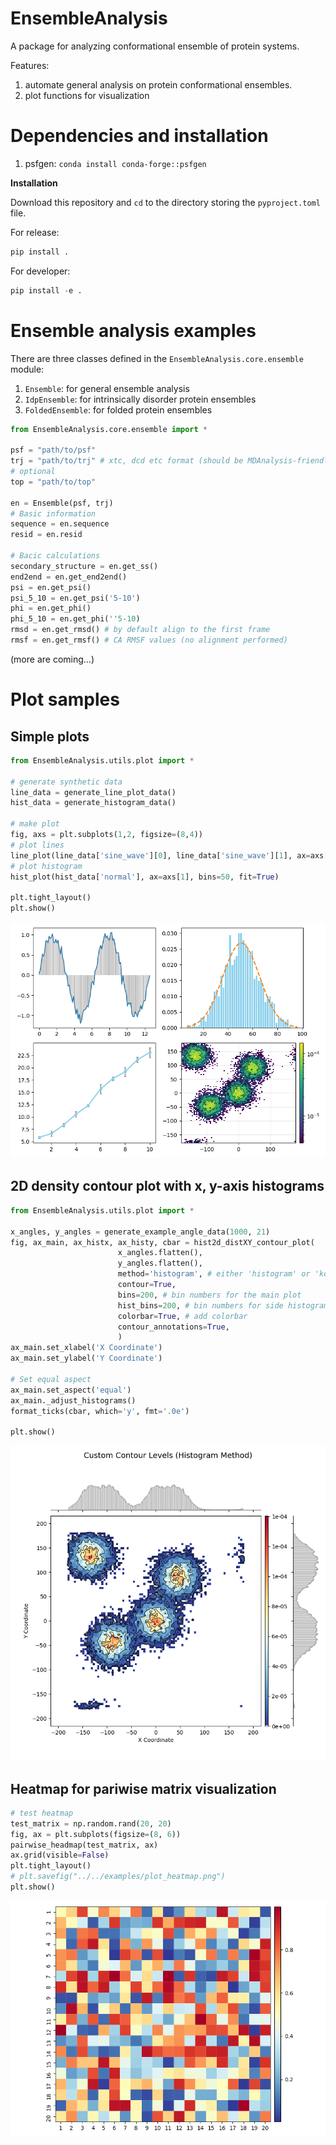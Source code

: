 # EnsembleAnalysis

A package for analyzing conformational ensemble of protein systems.

Features:

1. automate general analysis on protein conformational ensembles.
2. plot functions for visualization

# Dependencies and installation

1. psfgen: `conda install conda-forge::psfgen`

**Installation**

Download this repository and `cd` to the directory storing the `pyproject.toml` file.

For release:

```python
pip install .
```

For developer:

```python
pip install -e .
```

# Ensemble analysis examples
There are three classes defined in the `EnsembleAnalysis.core.ensemble` module:
1. `Ensemble`: for general ensemble analysis
2. `IdpEnsemble`: for intrinsically disorder protein ensembles
3. `FoldedEnsemble`: for folded protein ensembles

```python
from EnsembleAnalysis.core.ensemble import *

psf = "path/to/psf"
trj = "path/to/trj" # xtc, dcd etc format (should be MDAnalysis-friendly)
# optional
top = "path/to/top"

en = Ensemble(psf, trj)
# Basic information
sequence = en.sequence
resid = en.resid

# Bacic calculations
secondary_structure = en.get_ss()
end2end = en.get_end2end()
psi = en.get_psi()
psi_5_10 = en.get_psi('5-10')
phi = en.get_phi()
phi_5_10 = en.get_phi(''5-10)
rmsd = en.get_rmsd() # by default align to the first frame
rmsf = en.get_rmsf() # CA RMSF values (no alignment performed)
```
(more are coming...)

# Plot samples

## Simple plots

```python
from EnsembleAnalysis.utils.plot import *

# generate synthetic data
line_data = generate_line_plot_data()
hist_data = generate_histogram_data()

# make plot
fig, axs = plt.subplots(1,2, figsize=(8,4))
# plot lines
line_plot(line_data['sine_wave'][0], line_data['sine_wave'][1], ax=axs[0], decoration=True)
# plot histogram
hist_plot(hist_data['normal'], ax=axs[1], bins=50, fit=True)

plt.tight_layout()
plt.show()
```


![example1](./examples/plot_example1.png)



## 2D density contour plot with x, y-axis histograms

```python
from EnsembleAnalysis.utils.plot import *

x_angles, y_angles = generate_example_angle_data(1000, 21)
fig, ax_main, ax_histx, ax_histy, cbar = hist2d_distXY_contour_plot(
						x_angles.flatten(), 
						y_angles.flatten(), 
						method='histogram', # either 'histogram' or 'kde' to calculate densities
						contour=True,
						bins=200, # bin numbers for the main plot
						hist_bins=200, # bin numbers for side histograms
						colorbar=True, # add colorbar
						contour_annotations=True,
						)
ax_main.set_xlabel('X Coordinate')
ax_main.set_ylabel('Y Coordinate')

# Set equal aspect
ax_main.set_aspect('equal')
ax_main._adjust_histograms()
format_ticks(cbar, which='y', fmt='.0e')

plt.show()
```

![example2](./examples/plot_2dhistcontour.png)


## Heatmap for pariwise matrix visualization

```python
# test heatmap
test_matrix = np.random.rand(20, 20)
fig, ax = plt.subplots(figsize=(8, 6))
pairwise_headmap(test_matrix, ax)
ax.grid(visible=False)
plt.tight_layout()
# plt.savefig("../../examples/plot_heatmap.png")
plt.show()
```

![example3](./examples/plot_heatmap.png)
